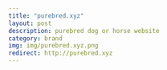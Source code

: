```yaml
---
title: "purebred.xyz"
layout: post
description: purebred dog or horse website
category: brand
img: img/purebred.xyz.png
redirect: http://purebred.xyz
---
```


